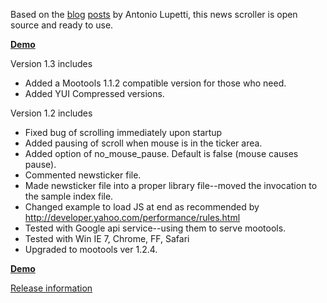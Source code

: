 Based on the [blog](http://woork.blogspot.com/2008/07/fantastic-news-ticker-newsvine-like.html) [posts](http://woork.blogspot.com/2008/10/automatic-news-ticker-with-vertical.html) by Antonio Lupetti, this news scroller is open source and ready to use.

**[Demo](http://news-scroller.googlecode.com/svn/tags/1.3/index.html)**

Version 1.3 includes
  * Added a Mootools 1.1.2 compatible version for those who need.
  * Added YUI Compressed versions.

Version 1.2 includes
  * Fixed bug of scrolling immediately upon startup
  * Added pausing of scroll when mouse is in the ticker area.
  * Added option of no\_mouse\_pause. Default is false (mouse causes pause).
  * Commented newsticker file.
  * Made newsticker file into a proper library file--moved the invocation to the sample index file.
  * Changed example to load JS at end as recommended by http://developer.yahoo.com/performance/rules.html
  * Tested with Google api service--using them to serve mootools.
  * Tested with Win IE 7, Chrome, FF, Safari
  * Upgraded to mootools ver 1.2.4.

**[Demo](http://news-scroller.googlecode.com/svn/tags/1.3/index.html)**

[Release information](ReleaseInformation.md)